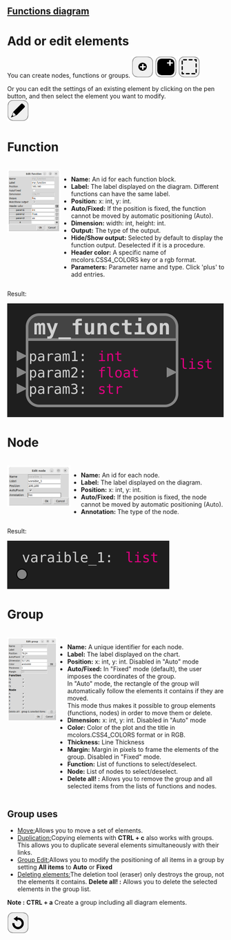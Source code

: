 ## [Functions diagram](../README.md)
# Add or edit elements

You can create nodes, functions or groups.
![add_node](../images/add_node.png)
![add_function](../images/add_function.png)
![add_group](../images/group.png)

Or you can edit the settings of an existing element by clicking on the pen button, and then select the element you want to modify.  
![edit](../images/edit.png) 

# Function
<br>
<div style="display:table">
  <div style="display:table-cell; vertical-align:top;">
    <img src="assets/window_add_function.png">
  </div>
    <div style="display:table-cell; vertical-align:top;">
    <ul>
      <li><b>Name:</b> An id for each function block.</li>
      <li><b>Label:</b> The label displayed on the diagram. Different functions can have the same label.</li>
      <li><b>Position:</b> x: int, y: int.</li>
      <li><b>Auto/Fixed:</b> If the position is fixed, the function cannot be moved by automatic positioning (Auto).</li>
      <li><b>Dimension:</b> width: int, height: int.</li>
      <li><b>Output:</b> The type of the output.</li>
      <li><b>Hide/Show output:</b> Selected by default to display the function output. Deselected if it is a procedure.</li>
      <li><b>Header color:</b> A specific name of mcolors.CSS4_COLORS key or a rgb format.</li>
      <li><b>Parameters:</b> Parameter name and type. Click 'plus' to add entries.</b> </li>
    </ul>  
  </div>
</div>

Result: 

![test](assets/example_add_function.svg)

# Node
<br>
<div style="display:table">
  <div style="display:table-cell; vertical-align:top;">
    <img src="assets/window_add_node.png">
  </div>
    <div style="display:table-cell; vertical-align:top;">
    <ul>
      <li><b>Name:</b> An id for each node.</li>
      <li><b>Label:</b> The label displayed on the diagram.</li>
      <li><b>Position:</b> x: int, y: int.</li>
      <li><b>Auto/Fixed:</b> If the position is fixed, the node cannot be moved by automatic positioning (Auto).</li>
      <li><b>Annotation:</b> The type of the node.</li>
    </ul>  
  </div>
</div>

Result: 

![test](assets/example_add_node.svg)

# Group

<br>
<div style="display:table">
  <div style="display:table-cell; vertical-align:top;">
    <img src="assets/window_add_group.png">
  </div>
    <div style="display:table-cell; vertical-align:top;">
    <ul>
      <li><b>Name:</b> A unique identifier for each node.</li>
      <li><b>Label:</b> The label displayed on the chart.</li>
      <li><b>Position:</b> x: int, y: int. Disabled in "Auto" mode </li>
      <li><b>Auto/Fixed:</b> In "Fixed" mode (default), the user imposes the coordinates of the group. <br>In "Auto" mode, the rectangle of the group will automatically follow the elements it contains if they are moved.<br>This mode thus makes it possible to group elements (functions, nodes) in order to move them or delete. </li>
      <li><b>Dimension:</b> x: int, y: int. Disabled in "Auto" mode </li>
      <li><b>Color:</b> Color of the plot and the title in mcolors.CSS4_COLORS format or in RGB.</li>
      <li><b>Thickness:</b> Line Thickness</li>
      <li><b>Margin:</b> Margin in pixels to frame the elements of the group. Disabled in "Fixed" mode.</li>
      <li><b>Function:</b> List of functions to select/deselect.</li>
      <li><b>Node:</b> List of nodes to select/deselect.</li>
      <li><b>Delete all! :</b> Allows you to remove the group and all selected items from the lists of functions and nodes.</li>
    </ul>  
  </div>
</div>

## Group uses
* <u>Move:</u>Allows you to move a set of elements.
* <u>Duplication:</u>Copying elements with **CTRL + c** also works with groups. This allows you to duplicate several elements simultaneously with their links.
* <u>Group Edit:</u>Allows you to modify the positioning of all items in a group by setting **All items** to **Auto** or **Fixed**
* <u>Deleting elements:</u>The deletion tool (eraser) only destroys the group, not the elements it contains. **Delete all! :** Allows you to delete the selected elements in the group list.

**Note :**
**CTRL + a** Create a group including all diagram elements.


[![back](assets/back.png)](../README.md)
